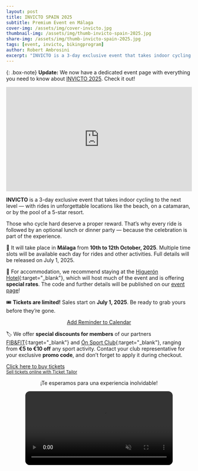 ```yaml
---
layout: post
title: INVICTO SPAIN 2025
subtitle: Premium Event en Málaga
cover-img: /assets/img/cover-invicto.jpg
thumbnail-img: /assets/img/thumb-invicto-spain-2025.jpg
share-img: /assets/img/thumb-invicto-spain-2025.jpg
tags: [event, invicto, bikingprogram]
author: Robert Ambrosini
excerpt: "INVICTO is a 3-day exclusive event that takes indoor cycling to the next level — with rides in unforgettable locations like the beach, on a catamaran, or by the pool of a 5-star resort."
---
```


{: .box-note}
**Update:** We now have a dedicated event page with everything you need to know about [INVICTO 2025](/p/eventos/invicto-2025). Check it out!

<div style="position: relative; padding-bottom: 56.25%; height: 0; overflow: hidden; max-width: 100%;">
  <iframe src="https://www.youtube.com/embed/1keTpFCyxaY" 
          frameborder="0" 
          allow="accelerometer; autoplay; encrypted-media; gyroscope; picture-in-picture" 
          allowfullscreen 
          style="position: absolute; top: 0; left: 0; width: 100%; height: 100%;">
  </iframe>
</div>

**INVICTO** is a 3-day exclusive event that takes indoor cycling to the next level — with rides in unforgettable locations like the beach, on a catamaran, or by the pool of a 5-star resort.

Those who cycle hard deserve a proper reward. That’s why every ride is followed by an optional lunch or dinner party — because the celebration is part of the experience.

📅 It will take place in **Málaga** from **10th to 12th October, 2025**. Multiple time slots will be available each day for rides and other activities. Full details will be released on July 1, 2025.

🏨 For accommodation, we recommend staying at the [Higuerón Hotel](https://www.hilton.com/en/hotels/agprhqq-higueron-hotel-malaga/){:target="_blank"}, which will host much of the event and is offering **special rates**. The code and further details will be published on our [event page](/p/eventos/invicto-2025)!

🎟️ **Tickets are limited!** Sales start on **July 1, 2025**. Be ready to grab yours before they’re gone.

<div style="text-align: center;">
  <a title="Add to Calendar" class="addeventatc" data-id="xX25912571" href="https://www.addevent.com/event/xX25912571" target="_blank">
    Add Reminder to Calendar
  </a>
</div>
<script type="text/javascript" src="https://cdn.addevent.com/libs/atc/1.6.1/atc.min.js" async defer></script>

🏷️ We offer **special discounts for members** of our partners [FIB&FIT](https://www.fibefit.it/){:target="_blank"} and [Ón Sport Club](https://higueronsportclub.com/es/){:target="_blank"}, ranging from **€5 to €10 off** any sport activity. Contact your club representative for your exclusive **promo code**, and don’t forget to apply it during checkout.

<!-- Ticket Tailor: Invicto -->
<div class="tt-widget"><div class="tt-widget-fallback"><p><a href="https://www.tickettailor.com/checkout/new-session/id/6187828/chk/334e/?ref=website_widget&show_search_filter=true&show_date_filter=true&show_sort=true" target="_blank">Click here to buy tickets</a><br /><small><a href="https://www.tickettailor.com?rf=wdg_252091" class="tt-widget-powered">Sell tickets online with Ticket Tailor</a></small></p></div><script src="https://cdn.tickettailor.com/js/widgets/min/widget.js" data-url="https://www.tickettailor.com/checkout/new-session/id/6187828/chk/334e/?ref=website_widget&show_search_filter=true&show_date_filter=true&show_sort=true" data-type="inline" data-inline-minimal="false" data-inline-show-logo="false" data-inline-bg-fill="true" data-inline-inherit-ref-from-url-param="" data-inline-ref="website_widget"></script></div>

<p style="text-align: center;">¡Te esperamos para una experiencia inolvidable!</p>
<div style="text-align: center;">
  <video autoplay loop muted playsinline style="text-align: center; width:100%; max-width:400px; border-radius:12px;">
    <source src="{{ '/assets/vid/invicto-logo-short.mp4' | relative_url }}" type="video/mp4">
    Your browser does not support the video tag.
  </video>
</div>

